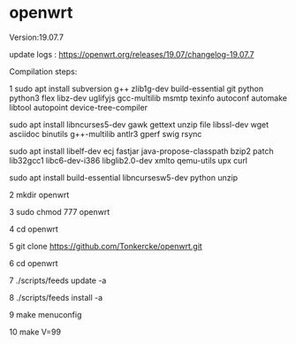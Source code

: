 openwrt
=
Version:19.07.7

update logs : https://openwrt.org/releases/19.07/changelog-19.07.7

Compilation steps:

1 sudo apt install subversion g++ zlib1g-dev build-essential git python python3 flex libz-dev uglifyjs gcc-multilib msmtp texinfo autoconf automake libtool autopoint device-tree-compiler

sudo apt install libncurses5-dev gawk gettext unzip file libssl-dev wget asciidoc binutils g++-multilib antlr3 gperf swig rsync

sudo apt install libelf-dev ecj fastjar java-propose-classpath bzip2 patch lib32gcc1 libc6-dev-i386 libglib2.0-dev xmlto qemu-utils upx curl

sudo apt install build-essential libncursesw5-dev python unzip

2 mkdir openwrt

3 sudo chmod 777 openwrt

4 cd openwrt

5 git clone https://github.com/Tonkercke/openwrt.git

6 cd openwrt

7 ./scripts/feeds update -a

8 ./scripts/feeds install -a

9 make menuconfig

10 make V=99
  
